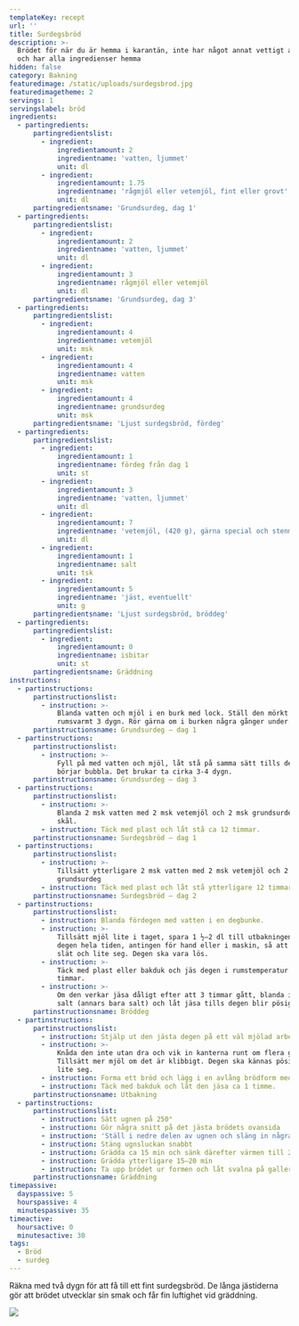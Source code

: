 ```yaml
---
templateKey: recept
url: ''
title: Surdegsbröd
description: >-
  Brödet för när du är hemma i karantän, inte har något annat vettigt att göra
  och har alla ingredienser hemma
hidden: false
category: Bakning
featuredimage: /static/uploads/surdegsbrod.jpg
featuredimagetheme: 2
servings: 1
servingslabel: bröd
ingredients:
  - partingredients:
      partingredientslist:
        - ingredient:
            ingredientamount: 2
            ingredientname: 'vatten, ljummet'
            unit: dl
        - ingredient:
            ingredientamount: 1.75
            ingredientname: 'rågmjöl eller vetemjöl, fint eller grovt'
            unit: dl
      partingredientsname: 'Grundsurdeg, dag 1'
  - partingredients:
      partingredientslist:
        - ingredient:
            ingredientamount: 2
            ingredientname: 'vatten, ljummet'
            unit: dl
        - ingredient:
            ingredientamount: 3
            ingredientname: rågmjöl eller vetemjöl
            unit: dl
      partingredientsname: 'Grundsurdeg, dag 3'
  - partingredients:
      partingredientslist:
        - ingredient:
            ingredientamount: 4
            ingredientname: vetemjöl
            unit: msk
        - ingredient:
            ingredientamount: 4
            ingredientname: vatten
            unit: msk
        - ingredient:
            ingredientamount: 4
            ingredientname: grundsurdeg
            unit: msk
      partingredientsname: 'Ljust surdegsbröd, fördeg'
  - partingredients:
      partingredientslist:
        - ingredient:
            ingredientamount: 1
            ingredientname: fördeg från dag 1
            unit: st
        - ingredient:
            ingredientamount: 3
            ingredientname: 'vatten, ljummet'
            unit: dl
        - ingredient:
            ingredientamount: 7
            ingredientname: 'vetemjöl, (420 g), gärna ­special och stenmalet'
            unit: dl
        - ingredient:
            ingredientamount: 1
            ingredientname: salt
            unit: tsk
        - ingredient:
            ingredientamount: 5
            ingredientname: 'jäst, eventuellt'
            unit: g
      partingredientsname: 'Ljust surdegsbröd, bröddeg'
  - partingredients:
      partingredientslist:
        - ingredient:
            ingredientamount: 0
            ingredientname: isbitar
            unit: st
      partingredientsname: Gräddning
instructions:
  - partinstructions:
      partinstructionslist:
        - instruction: >-
            Blanda vatten och mjöl i en burk med lock. Ställ den mörkt och
            rumsvarmt 3 dygn. Rör gärna om i burken några gånger under tiden.
      partinstructionsname: Grundsurdeg – dag 1
  - partinstructions:
      partinstructionslist:
        - instruction: >-
            Fyll på med vatten och mjöl, låt stå på samma sätt tills degen
            börjar bubbla. Det brukar ta cirka 3-4 dygn.
      partinstructionsname: Grundsurdeg – dag 3
  - partinstructions:
      partinstructionslist:
        - instruction: >-
            Blanda 2 msk vatten med 2 msk vetemjöl och 2 msk grundsurdeg i en
            skål.
        - instruction: Täck med plast och låt stå ca 12 timmar.
      partinstructionsname: Surdegsbröd – dag 1
  - partinstructions:
      partinstructionslist:
        - instruction: >-
            Tillsätt ytterligare 2 msk vatten med 2 msk vetemjöl och 2 msk
            grundsurdeg
        - instruction: Täck med plast och låt stå ytterligare 12 timmar.
      partinstructionsname: Surdegsbröd – dag 2
  - partinstructions:
      partinstructionslist:
        - instruction: Blanda fördegen med vatten i en degbunke.
        - instruction: >-
            Tillsätt mjöl lite i taget, spara 1 ½–2 dl till utbakningen. Arbeta
            degen hela tiden, antingen för hand eller i maskin, så att den blir
            slät och lite seg. Degen ska vara lös.
        - instruction: >-
            Täck med plast eller bakduk och jäs degen i rumstemperatur ca 3
            timmar.
        - instruction: >-
            Om den verkar jäsa dåligt efter att 3 timmar gått, blanda i jäst och
            salt (annars bara salt) och låt jäsa tills degen blir pösig och fin.
      partinstructionsname: Bröddeg
  - partinstructions:
      partinstructionslist:
        - instruction: Stjälp ut den jästa degen på ett väl mjölad arbetsbänk.
        - instruction: >-
            Knåda den inte utan dra och vik in kanterna runt om flera gånger.
            Tillsätt mer mjöl om det är klibbigt. Degen ska kännas pösig och
            lite seg.
        - instruction: Forma ett bröd och lägg i en avlång brödform med bakplåtspapper i.
        - instruction: Täck med bakduk och låt den jäsa ca 1 timme.
      partinstructionsname: Utbakning
  - partinstructions:
      partinstructionslist:
        - instruction: Sätt ugnen på 250°
        - instruction: Gör några snitt på det jästa brödets ovansida
        - instruction: 'Ställ i nedre delen av ugnen och släng in några isbitar i botten. '
        - instruction: Stäng ugnsluckan snabbt
        - instruction: Grädda ca 15 min och sänk där­efter värmen till 200°
        - instruction: Grädda ytterligare 15–20 min
        - instruction: Ta upp brödet ur formen och låt svalna på galler
      partinstructionsname: Gräddning
timepassive:
  dayspassive: 5
  hourspassive: 4
  minutespassive: 35
timeactive:
  hoursactive: 0
  minutesactive: 30
tags:
  - Bröd
  - surdeg
---
```


Räkna med två dygn för att få till ett fint surdegsbröd. De långa jästiderna gör att brödet utvecklar sin smak och får fin luftighet vid gräddning.

![](/uploads/surdegsbrod-3.jpg)
